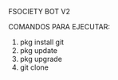 FSOCIETY BOT V2

COMANDOS PARA EJECUTAR:

1) pkg install git
2) pkg update
3) pkg upgrade
4) git clone

